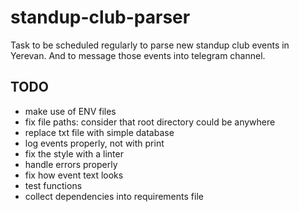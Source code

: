 # standup-club-parser
Task to be scheduled regularly to parse new standup club events in Yerevan. And to message those events into telegram channel.

## TODO

- make use of ENV files
- fix file paths: consider that root directory could be anywhere
- replace txt file with simple database
- log events properly, not with print
- fix the style with a linter
- handle errors properly
- fix how event text looks
- test functions
- collect dependencies into requirements file
